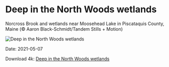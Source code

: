 # Deep in the North Woods wetlands

Norcross Brook and wetlands near Moosehead Lake in Piscataquis County, Maine (© Aaron Black-Schmidt/Tandem Stills + Motion)

![Deep in the North Woods wetlands](https://bing.com/th?id=OHR.MaineWetland_EN-US3940841989_UHD.jpg&rf=LaDigue_UHD.jpg&pid=hp&w=1024&h=576)

Date: 2021-05-07

Download 4k: [Deep in the North Woods wetlands](https://bing.com/th?id=OHR.MaineWetland_EN-US3940841989_UHD.jpg&rf=LaDigue_UHD.jpg&pid=hp&w=3840&h=2160)

